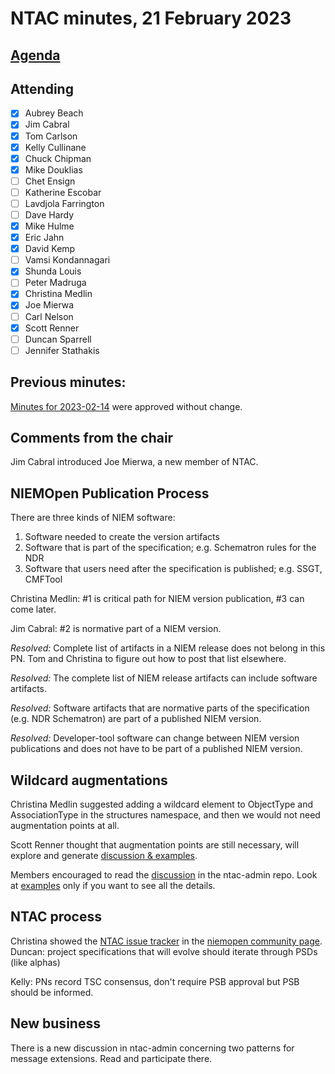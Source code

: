 # NTAC minutes, 21 February 2023

## [Agenda](2023-02-23-agenda.md)

## Attending

- [x] Aubrey Beach
- [x] Jim Cabral
- [x] Tom Carlson
- [x] Kelly Cullinane
- [x] Chuck Chipman
- [x] Mike Douklias
- [ ] Chet Ensign
- [ ] Katherine Escobar
- [ ] Lavdjola Farrington
- [ ] Dave Hardy
- [x] Mike Hulme
- [x] Eric Jahn
- [x] David Kemp
- [ ] Vamsi Kondannagari
- [x] Shunda Louis
- [ ] Peter Madruga
- [x] Christina Medlin
- [x] Joe Mierwa
- [ ] Carl Nelson
- [x] Scott Renner
- [ ] Duncan Sparrell
- [ ] Jennifer Stathakis

## **Previous minutes:**  

[Minutes for 2023-02-14](2023-02-14-minutes.md) were approved without change.

## Comments from the chair

Jim Cabral introduced Joe Mierwa, a new member of NTAC.

## NIEMOpen Publication Process

There are three kinds of NIEM software:

1. Software needed to create the version artifacts
2. Software that is part of the specification; e.g. Schematron rules for the NDR
3. Software that users need after the specification is published; e.g. SSGT, CMFTool

Christina Medlin:  #1 is critical path for NIEM version publication, #3 can come later.

Jim Cabral:  #2 is normative part of a NIEM version.

*Resolved:*  Complete list of artifacts in a NIEM release does not belong in this PN.  Tom and Christina to figure out how to post that list elsewhere.

*Resolved:*  The complete list of NIEM release artifacts can include software artifacts.

*Resolved:*  Software artifacts that are normative parts of the specification (e.g. NDR Schematron) are part of a published NIEM version.

*Resolved:*  Developer-tool software can change between NIEM version publications and does not have to be part of a published NIEM version.

## Wildcard augmentations

Christina Medlin suggested adding a wildcard element to ObjectType and AssociationType in the structures namespace, and then we would not need augmentation points at all.

Scott Renner thought that augmentation points are still necessary, will explore and generate [discussion & examples](https://github.com/niemopen/ntac-admin/discussions/32?sort=new#discussioncomment-5091246).

Members encouraged to read the [discussion](https://github.com/niemopen/ntac-admin/discussions/32?sort=new#discussioncomment-5027449) in the ntac-admin repo.  Look at [examples](https://github.com/niemopen/ntac-admin/tree/main/examples) only if you want to see all the details.

## NTAC process

Christina showed the [NTAC issue tracker](https://github.com/orgs/niemopen/projects/2) in the [niemopen community page](https://github.com/niemopen).
Duncan:  project specifications that will evolve should iterate through PSDs (like alphas)

Kelly:  PNs record TSC consensus, don't require PSB approval but PSB should be informed.

## New business

There is a new discussion in ntac-admin concerning two patterns for message extensions.  Read and participate there.

